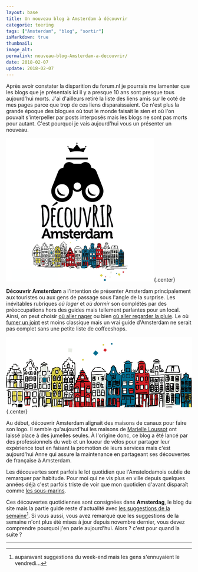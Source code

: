 ```yaml
---
layout: base
title: Un nouveau blog à Amsterdam à découvrir
categorie: toering
tags: ["Amsterdam", "blog", "sortir"]
isMarkdown: true
thumbnail: 
image_alt: 
permalink: nouveau-blog-Amsterdam-a-decouvrir/
date: 2018-02-07
update: 2018-02-07
---
```


Après avoir constater la disparition du forum.nl je pourrais me lamenter que les blogs que je présentais ici il y a presque 10 ans sont presque tous aujourd'hui morts. J'ai d'ailleurs retiré la liste des liens amis sur le coté de mes pages parce que trop de ces liens disparaissaient. Ce n'est plus la grande époque des blogues où tout le monde faisait le sien et où l'on pouvait s'interpeller par posts interposés mais les blogs ne sont pas morts pour autant. C'est pourquoi je vais aujourd'hui vous un présenter un nouveau.

![logo amsterdam-decouverte](amsterdam-decouverte-logo_NB_Huis.png){.center}
<!--excerpt-->
**Découvrir Amsterdam** a l'intention de présenter Amsterdam principalement aux touristes ou aux gens de passage sous l'angle de la surprise. Les inévitables rubriques *où loger* et *où dormir* son complétés par des préoccupations hors des guides mais tellement parlantes pour un local. Ainsi, on peut choisir [où aller nager](http://www.decouvrir-amsterdam.com/petit-top-spots-plouf-preferes/) ou bien [où aller regarder la pluie](http://www.decouvrir-amsterdam.com/plus-belles-fenetres-regarder-tomber-pluie/). Le où [fumer un joint](http://www.decouvrir-amsterdam.com/meilleurs-coffee-shop-damsterdam/) est moins classique mais un vrai guide d'Amsterdam ne serait pas complet sans une petite liste de coffeeshops.

![amsterdam-decouverte dessin de maisons de canaux](maisons-decouverte-amsterdam.png){.center}

Au début, découvrir Amsterdam alignait des maisons de canaux pour faire son logo. Il semble qu'aujourd'hui les maisons de [Marielle Loussot](http://www.marielleloussot.com/portfolio) ont laissé place à des jumelles seules. À l'origine donc, ce blog a été lancé par des professionnels du web et un loueur de vélos pour partager leur expérience tout en faisant la promotion de leurs services mais c'est aujourd'hui Anne qui assure la maintenance en partageant ses découvertes de française à Amsterdam.

Les découvertes sont parfois le lot quotidien que l'Amstelodamois oublie de remarquer par habitude. Pour moi qui ne vis plus en ville depuis quelques années déjà c'est parfois triste de voir que mon quotidien d'avant disparaît comme [les sous-marins](http://www.decouvrir-amsterdam.com/marin-de-ndsm-quitte-eaux/). 

Ces découvertes quotidiennes sont consignées dans **Amsterdag**, le blog du site mais la partie guide reste d'actualité avec [les suggestions de la semaine](http://www.decouvrir-amsterdam.com/category/visitessorties/suggestions-de-la-semaine/)[^1]. Si vous aussi, vous avez remarqué que les suggestions de la semaine n'ont plus été mises à jour depuis novembre dernier, vous devez comprendre pourquoi j'en parle aujourd'hui.  Alors ? c'est pour quand la suite ?

---
[^1]: auparavant suggestions du week-end mais les gens s'ennuyaient le vendredi…

<!-- post notes:
http://www.decouvrir-amsterdam.com/derriere-lecran/ 
http://www.decouvrir-amsterdam.com/derriere-lecran/ 
http://www.decouvrir-amsterdam.com/nos-suggestions-du-week-end/
--->
